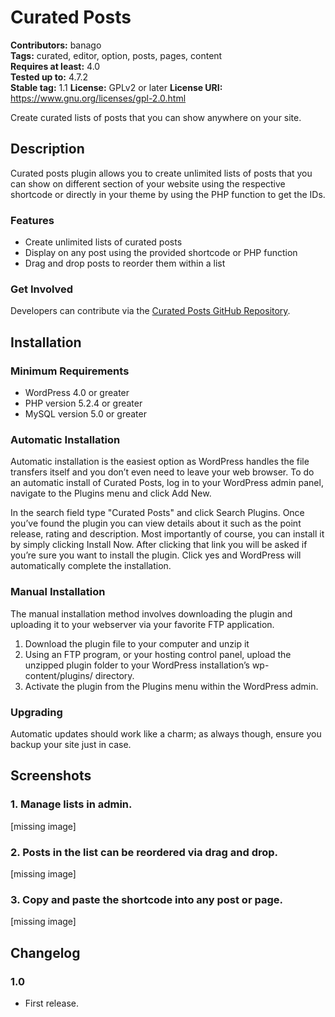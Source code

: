 # Curated Posts 
**Contributors:** banago  
**Tags:** curated, editor, option, posts, pages, content  
**Requires at least:** 4.0  
**Tested up to:** 4.7.2  
**Stable tag:** 1.1
**License:** GPLv2 or later 
**License URI:** https://www.gnu.org/licenses/gpl-2.0.html  

Create curated lists of posts that you can show anywhere on your site.


## Description 

Curated posts plugin allows you to create unlimited lists of posts that you can show on different section of your website 
using the respective shortcode or directly in your theme by using the PHP function to get the IDs. 


### Features 
* Create unlimited lists of curated posts
* Display on any post using the provided shortcode or PHP function
* Drag and drop posts to reorder them within a list


### Get Involved 

Developers can contribute via the [Curated Posts GitHub Repository](https://github.com/banago/curated-posts).


## Installation 


### Minimum Requirements 
* WordPress 4.0 or greater
* PHP version 5.2.4 or greater
* MySQL version 5.0 or greater


### Automatic Installation 

Automatic installation is the easiest option as WordPress handles the file transfers itself and you don’t even need to leave your web browser. To do an automatic install of Curated Posts, log in to your WordPress admin panel, navigate to the Plugins menu and click Add New.

In the search field type "Curated Posts" and click Search Plugins. Once you’ve found the plugin you can view details about it such as the point release, rating and description. Most importantly of course, you can install it by simply clicking Install Now. After clicking that link you will be asked if you’re sure you want to install the plugin. Click yes and WordPress will automatically complete the installation.


### Manual Installation 

The manual installation method involves downloading the plugin and uploading it to your webserver via your favorite FTP application.

1. Download the plugin file to your computer and unzip it
2. Using an FTP program, or your hosting control panel, upload the unzipped plugin folder to your WordPress installation’s wp-content/plugins/ directory.
3. Activate the plugin from the Plugins menu within the WordPress admin.


### Upgrading 

Automatic updates should work like a charm; as always though, ensure you backup your site just in case.


## Screenshots 

### 1. Manage lists in admin.
[missing image]

### 2. Posts in the list can be reordered via drag and drop.
[missing image]

### 3. Copy and paste the shortcode into any post or page.
[missing image]



## Changelog 


### 1.0 
* First release.